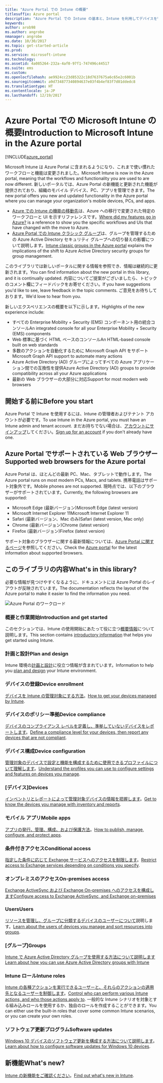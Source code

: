 ```yaml
---
title: "Azure Portal での Intune の概要"
titlesuffix: Azure portal
description: "Azure Portal での Intune の基本と、Intune を利用してデバイスを管理する方法について説明します。\""
keywords: 
author: arob98
ms.author: angrobe
nmanager: angrobe
ms.date: 10/30/2017
ms.topic: get-started-article
ms.prod: 
ms.service: microsoft-intune
ms.technology: 
ms.assetid: 4a085264-232a-4af0-97f1-747496c44517
ms.suite: ems
ms.custom: 
ms.openlocfilehash: ae9924cc23d85322c18d7637675a6c65e2c6001b
ms.sourcegitcommit: a9d734877340894637e03f4b4ef83f7d01ddedc8
ms.translationtype: HT
ms.contentlocale: ja-JP
ms.lasthandoff: 12/19/2017
---
```

# <a name="introduction-to-microsoft-intune-in-the-azure-portal"></a><span data-ttu-id="a4983-103">Azure Portal での Microsoft Intune の概要</span><span class="sxs-lookup"><span data-stu-id="a4983-103">Introduction to Microsoft Intune in the Azure portal</span></span>


[!INCLUDE[azure_portal](./includes/azure_portal.md)]

<span data-ttu-id="a4983-104">Microsoft Intune は Azure Portal に含まれるようになり、これまで使い慣れたワークフローと機能は変更されました。</span><span class="sxs-lookup"><span data-stu-id="a4983-104">Microsoft Intune is now in the Azure portal, meaning that the workflows and functionality you are used to are now different.</span></span>
<span data-ttu-id="a4983-105">新しいポータルでは、Azure Portal の新機能と更新された機能が提供されており、組織のモバイル デバイス、PC、アプリを管理できます。</span><span class="sxs-lookup"><span data-stu-id="a4983-105">The new portal offers you new and updated functionality in the Azure portal where you can manage your organization's mobile devices, PCs, and apps.</span></span>

* <span data-ttu-id="a4983-106">[Azure での Intune の機能の移動先](ui-changes.md)は、Azure への移行で変更された特定のワークフローと UI を示すリファレンスです。</span><span class="sxs-lookup"><span data-stu-id="a4983-106">[Where did my features go in Azure?](ui-changes.md) is a reference to show you the specific workflows and UIs that have changed with the move to Azure.</span></span>
* <span data-ttu-id="a4983-107">[Azure Portal での Intune クラシック グループ](groups-get-started.md)は、グループを管理するための Azure Active Directory セキュリティ グループへの切り替えの影響について説明します。</span><span class="sxs-lookup"><span data-stu-id="a4983-107">[Intune classic groups in the Azure portal](groups-get-started.md) explains the implications of the shift to Azure Active Directory security groups for group management.</span></span>




<span data-ttu-id="a4983-108">このライブラリでは新しいポータルに関する情報を参照でき、情報は継続的に更新されます。</span><span class="sxs-lookup"><span data-stu-id="a4983-108">You can find information about the new portal in this library, and it is continually updated.</span></span> <span data-ttu-id="a4983-109">内容についてご提案がございましたら、トピックのコメント欄にフィードバックをお寄せください。</span><span class="sxs-lookup"><span data-stu-id="a4983-109">If you have suggestions you'd like to see, leave feedback in the topic comments.</span></span> <span data-ttu-id="a4983-110">ご意見をお待ちしております。</span><span class="sxs-lookup"><span data-stu-id="a4983-110">We'd love to hear from you.</span></span>

<span data-ttu-id="a4983-111">新しいエクスペリエンスの概要を以下に示します。</span><span class="sxs-lookup"><span data-stu-id="a4983-111">Highlights of the new experience include:</span></span>

- <span data-ttu-id="a4983-112">すべての Enterprise Mobility + Security (EMS) コンポーネント用の統合コンソール</span><span class="sxs-lookup"><span data-stu-id="a4983-112">An integrated console for all your Enterprise Mobility + Security (EMS) components</span></span>
- <span data-ttu-id="a4983-113">Web 標準に基づく HTML ベースのコンソール</span><span class="sxs-lookup"><span data-stu-id="a4983-113">An HTML-based console built on web standards</span></span>
- <span data-ttu-id="a4983-114">多数のアクションを自動化するために Microsoft Graph API をサポート</span><span class="sxs-lookup"><span data-stu-id="a4983-114">Microsoft Graph API support to automate many actions</span></span>
- <span data-ttu-id="a4983-115">Azure Active Directory (AD) グループによってすべての Azure アプリケーション間での互換性を提供</span><span class="sxs-lookup"><span data-stu-id="a4983-115">Azure Active Directory (AD) groups to provide compatibility across all your Azure applications</span></span>
- <span data-ttu-id="a4983-116">最新の Web ブラウザーの大部分に対応</span><span class="sxs-lookup"><span data-stu-id="a4983-116">Support for most modern web browsers</span></span>

## <a name="before-you-start"></a><span data-ttu-id="a4983-117">開始する前に</span><span class="sxs-lookup"><span data-stu-id="a4983-117">Before you start</span></span>

<span data-ttu-id="a4983-118">Azure Portal で Intune を使用するには、Intune の管理者およびテナント アカウントが必要です。</span><span class="sxs-lookup"><span data-stu-id="a4983-118">To use Intune in the Azure portal, you must have an Intune admin and tenant account.</span></span> <span data-ttu-id="a4983-119">まだお持ちでない場合は、[アカウントにサインアップ](https://portal.office.com/Signup/Signup.aspx?OfferId=40BE278A-DFD1-470a-9EF7-9F2596EA7FF9&dl=INTUNE_A&ali=1#0%20)してください。</span><span class="sxs-lookup"><span data-stu-id="a4983-119">[Sign up for an account](https://portal.office.com/Signup/Signup.aspx?OfferId=40BE278A-DFD1-470a-9EF7-9F2596EA7FF9&dl=INTUNE_A&ali=1#0%20) if you don't already have one.</span></span>

## <a name="supported-web-browsers-for-the-azure-portal"></a><span data-ttu-id="a4983-120">Azure Portal でサポートされている Web ブラウザー</span><span class="sxs-lookup"><span data-stu-id="a4983-120">Supported web browsers for the Azure portal</span></span>

<span data-ttu-id="a4983-121">Azure Portal は、ほとんどの最新 PC、Mac、タブレットで動作します。</span><span class="sxs-lookup"><span data-stu-id="a4983-121">The Azure portal runs on most modern PCs, Macs, and tablets.</span></span> <span data-ttu-id="a4983-122">携帯電話はサポート対象外です。</span><span class="sxs-lookup"><span data-stu-id="a4983-122">Mobile phones are not supported.</span></span>
<span data-ttu-id="a4983-123">現時点では、以下のブラウザーがサポートされています。</span><span class="sxs-lookup"><span data-stu-id="a4983-123">Currently, the following browsers are supported:</span></span>

- <span data-ttu-id="a4983-124">Microsoft Edge (最新バージョン)</span><span class="sxs-lookup"><span data-stu-id="a4983-124">Microsoft Edge (latest version)</span></span>
- <span data-ttu-id="a4983-125">Microsoft Internet Explorer 11</span><span class="sxs-lookup"><span data-stu-id="a4983-125">Microsoft Internet Explorer 11</span></span>
- <span data-ttu-id="a4983-126">Safari (最新バージョン、Mac のみ)</span><span class="sxs-lookup"><span data-stu-id="a4983-126">Safari (latest version, Mac only)</span></span>
- <span data-ttu-id="a4983-127">Chrome (最新バージョン)</span><span class="sxs-lookup"><span data-stu-id="a4983-127">Chrome (latest version)</span></span>
- <span data-ttu-id="a4983-128">Firefox (最新バージョン)</span><span class="sxs-lookup"><span data-stu-id="a4983-128">Firefox (latest version)</span></span>

<span data-ttu-id="a4983-129">サポート対象のブラウザーに関する最新情報については、[Azure Portal に関するページ](https://docs.microsoft.com/azure/azure-preview-portal-supported-browsers-devices)を参照してください。</span><span class="sxs-lookup"><span data-stu-id="a4983-129">Check the [Azure portal](https://docs.microsoft.com/azure/azure-preview-portal-supported-browsers-devices) for the latest information about supported browsers.</span></span>

## <a name="whats-in-this-library"></a><span data-ttu-id="a4983-130">このライブラリの内容</span><span class="sxs-lookup"><span data-stu-id="a4983-130">What's in this library?</span></span>

<span data-ttu-id="a4983-131">必要な情報が見つけやすくなるように、ドキュメントには Azure Portal のレイアウトが反映されています。</span><span class="sxs-lookup"><span data-stu-id="a4983-131">The documentation reflects the layout of the Azure portal to make it easier to find the information you need.</span></span>

![Azure Portal のワークロード](./media/azure-portal-workloads.png)

### <a name="introduction-and-get-started"></a><span data-ttu-id="a4983-133">概要と作業開始</span><span class="sxs-lookup"><span data-stu-id="a4983-133">Introduction and get started</span></span>
<span data-ttu-id="a4983-134">このセクションでは、Intune の使用開始にあたって役に立つ[概要情報](introduction-intune.md)について説明します。</span><span class="sxs-lookup"><span data-stu-id="a4983-134">This section contains [introductory information](introduction-intune.md) that helps you get started using Intune.</span></span>
### <a name="plan-and-design"></a><span data-ttu-id="a4983-135">計画と設計</span><span class="sxs-lookup"><span data-stu-id="a4983-135">Plan and design</span></span>
<span data-ttu-id="a4983-136">Intune 環境の[計画と設計](/intune-classic/plan-design/introduction)に役立つ情報が含まれています。</span><span class="sxs-lookup"><span data-stu-id="a4983-136">Information to help you [plan and design](/intune-classic/plan-design/introduction) your Intune environment.</span></span>
### <a name="device-enrollment"></a><span data-ttu-id="a4983-137">デバイスの登録</span><span class="sxs-lookup"><span data-stu-id="a4983-137">Device enrollment</span></span>
<span data-ttu-id="a4983-138">[デバイスを Intune の管理対象にする方法](device-enrollment.md)。</span><span class="sxs-lookup"><span data-stu-id="a4983-138">[How to get your devices managed by Intune](device-enrollment.md).</span></span>
### <a name="device-compliance"></a><span data-ttu-id="a4983-139">デバイスのポリシー準拠</span><span class="sxs-lookup"><span data-stu-id="a4983-139">Device compliance</span></span>
<span data-ttu-id="a4983-140">[デバイスのコンプライアンス レベルを定義し、準拠していないデバイスをレポートします](device-compliance.md)。</span><span class="sxs-lookup"><span data-stu-id="a4983-140">[Define a compliance level for your devices, then report any devices that are not compliant](device-compliance.md).</span></span>
### <a name="device-configuration"></a><span data-ttu-id="a4983-141">デバイス構成</span><span class="sxs-lookup"><span data-stu-id="a4983-141">Device configuration</span></span>
<span data-ttu-id="a4983-142">[管理対象のデバイスで設定と機能を構成するために使用できるプロファイルについて理解します](device-profiles.md)。</span><span class="sxs-lookup"><span data-stu-id="a4983-142">[Understand the profiles you can use to configure settings and features on devices you manage](device-profiles.md).</span></span>
### <a name="devices"></a><span data-ttu-id="a4983-143">[デバイス]</span><span class="sxs-lookup"><span data-stu-id="a4983-143">Devices</span></span>
<span data-ttu-id="a4983-144">[インベントリとレポートによって管理対象デバイスの情報を把握します](device-management.md)。</span><span class="sxs-lookup"><span data-stu-id="a4983-144">[Get to know the devices you manage with inventory and reports](device-management.md).</span></span>
### <a name="mobile-apps"></a><span data-ttu-id="a4983-145">モバイル アプリ</span><span class="sxs-lookup"><span data-stu-id="a4983-145">Mobile apps</span></span>
<span data-ttu-id="a4983-146">[アプリの発行、管理、構成、および保護方法](app-management.md)。</span><span class="sxs-lookup"><span data-stu-id="a4983-146">[How to publish, manage, configure, and protect apps](app-management.md).</span></span>
### <a name="conditional-access"></a><span data-ttu-id="a4983-147">条件付きアクセス</span><span class="sxs-lookup"><span data-stu-id="a4983-147">Conditional access</span></span>
<span data-ttu-id="a4983-148">[指定した条件に応じて Exchange サービスへのアクセスを制限します](conditional-access.md)。</span><span class="sxs-lookup"><span data-stu-id="a4983-148">[Restrict access to Exchange services depending on conditions you specify](conditional-access.md).</span></span>
### <a name="on-premises-access"></a><span data-ttu-id="a4983-149">オンプレミスのアクセス</span><span class="sxs-lookup"><span data-stu-id="a4983-149">On-premises access</span></span>
[<span data-ttu-id="a4983-150">Exchange ActiveSync および Exchange On-premises へのアクセスを構成します</span><span class="sxs-lookup"><span data-stu-id="a4983-150">Configure access to Exchange ActiveSync, and Exchange on-premises</span></span>](/intune-classic/deploy-use/mobile-device-management-with-exchange-activesync-and-microsoft-intune)
### <a name="users"></a><span data-ttu-id="a4983-151">Users</span><span class="sxs-lookup"><span data-stu-id="a4983-151">Users</span></span>
<span data-ttu-id="a4983-152">[リソースを管理し、グループに分類するデバイスのユーザーについて](users-add.md)説明します。</span><span class="sxs-lookup"><span data-stu-id="a4983-152">[Learn about the users of devices you manage and sort resources into groups](users-add.md).</span></span>
### <a name="groups"></a><span data-ttu-id="a4983-153">[グループ]</span><span class="sxs-lookup"><span data-stu-id="a4983-153">Groups</span></span>
[<span data-ttu-id="a4983-154">Intune で Azure Active Directory グループを使用する方法について説明します</span><span class="sxs-lookup"><span data-stu-id="a4983-154">Learn about how you can use Azure Active Directory groups with Intune</span></span>](groups-get-started.md)
### <a name="intune-roles"></a><span data-ttu-id="a4983-155">Intune ロール</span><span class="sxs-lookup"><span data-stu-id="a4983-155">Intune roles</span></span>
<span data-ttu-id="a4983-156">[Intune の各種アクションを実行できるユーザーと、それらのアクションの適用先となるユーザーを制御します](role-based-access-control.md)。</span><span class="sxs-lookup"><span data-stu-id="a4983-156">[Control who can perform various Intune actions, and who those actions apply to](role-based-access-control.md).</span></span> <span data-ttu-id="a4983-157">一般的な Intune シナリオを対象とする組み込みロールを使用するか、独自のロールを作成することができます。</span><span class="sxs-lookup"><span data-stu-id="a4983-157">You can either use the built-in roles that cover some common Intune scenarios, or you can create your own roles.</span></span>
### <a name="software-updates"></a><span data-ttu-id="a4983-158">ソフトウェア更新プログラム</span><span class="sxs-lookup"><span data-stu-id="a4983-158">Software updates</span></span>
<span data-ttu-id="a4983-159">[Windows 10 デバイスのソフトウェア更新を構成する方法について説明します](windows-update-for-business-configure.md)。</span><span class="sxs-lookup"><span data-stu-id="a4983-159">[Learn about how to configure software updates for Windows 10 devices](windows-update-for-business-configure.md).</span></span>



## <a name="whats-new"></a><span data-ttu-id="a4983-160">新機能</span><span class="sxs-lookup"><span data-stu-id="a4983-160">What's new?</span></span>

<span data-ttu-id="a4983-161">[Intune の新機能をご確認ください](whats-new.md)。</span><span class="sxs-lookup"><span data-stu-id="a4983-161">[Find out what's new in Intune](whats-new.md).</span></span>
